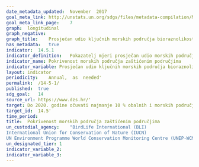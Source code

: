 ```yaml
---	
date_metadata_updated:	November  2017
goal_meta_link:	http://unstats.un.org/sdgs/files/metadata-compilation/Metadata-Goal-14.pdf'
goal_meta_link_page:	7
graph:	longitudinal
graph_negative:	
graph_title:	Prosječan udio ključnih morskih područja bioraznolikosti (KBA) pokrivenih zaštićenim područjima
has_metadata:	true
indicator:	14.5.1
indicator_definition:	Pokazatelj mjeri prosječan udio morskih područja ključnih za bioraznolikost (Marine Key Biodiversity Areas – KBAs) koja su obuhvaćena zaštićenim područjima ili drugim učinkovitim mjerama očuvanja područja (Other Effective Area-based Conservation Measures – OECMs). Izračunava se kao aritmetička sredina udjela površine svake morske KBA koja se prostire unutar granica službeno proglašenih zaštićenih područja ili OECM-a.
indicator_name:	Pokrivenost morskih područja zaštićenim područjima
indicator_variable:	Prosječan udio ključnih morskih područja bioraznolikosti (KBA) pokrivenih zaštićenim područjima
layout:	indicator
periodicity:	Annual,  as  needed'
permalink:	/14-5-1/
published:	true
sdg_goal:	14
source_url:	https://www.dzs.hr/'
target:	Do 2020. godine očuvati najmanje 10 % obalnih i morskih područja, u skladu s nacionalnim zakonima i međunarodnim pravom te na temelju najboljih raspoloživih znanstvenih podataka.
target_id:	14.5'
time_period:	
title:	Pokrivenost morskih područja zaštićenim područjima
un_custodial_agency:	"BirdLife International (BLI)
International Union for Conservation of Nature (IUCN)
UN Environment Programme World Conservation Monitoring Centre (UNEP-WCMC)"
un_designated_tier:	1
indicator_variable_2:	
indicator_variable_3:	
---	
```

